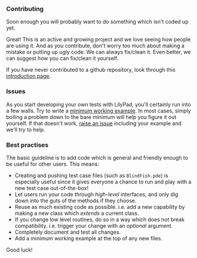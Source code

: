 ### Contributing

Soon enough you will probably want to do something which isn't coded up yet. 

Great! This is an active and growing project and we love seeing how people are using it. And as you contribute, don't worry too much about making a mistake or putting up ugly code. We can always fix/clean it. Even better, we can suggest how you can fix/clean it yourself. 

If you have never contributed to a github repository, look through this [introduction page](https://guides.github.com/activities/forking/).

### Issues

As you start developing your own tests with LilyPad, you'll certainly run into a few walls. Try to write a [minimum working example](http://stackoverflow.com/help/mcve). In most cases, simply boiling a problem down to the bare minimum will help you figure it out yourself. If that doesn't work, [raise an issue](https://help.github.com/articles/creating-an-issue/) including your example and we'll try to help.


### Best practises

The basic guideline is to add code which is general and friendly enough to be useful for other users. This means: 
  * Creating and pushing test case files (such as `BlindFish.pde`) is especially useful since it gives everyone a chance to run and play with a new test case out-of-the-box!
  * Let users run your code through *high-level* interfaces, and only dig down into the guts of the methods if they choose.
  * Reuse as much existing code as possible. i.e. add a new capability by making a new class which *extends* a current class.
  * If you change low level routines, do so in a way which does not break compatibility. i.e. trigger your change with an *optional* argument.
  * Completely document and test all changes. 
  * Add a minimum working example at the top of any new files.

Good luck!
